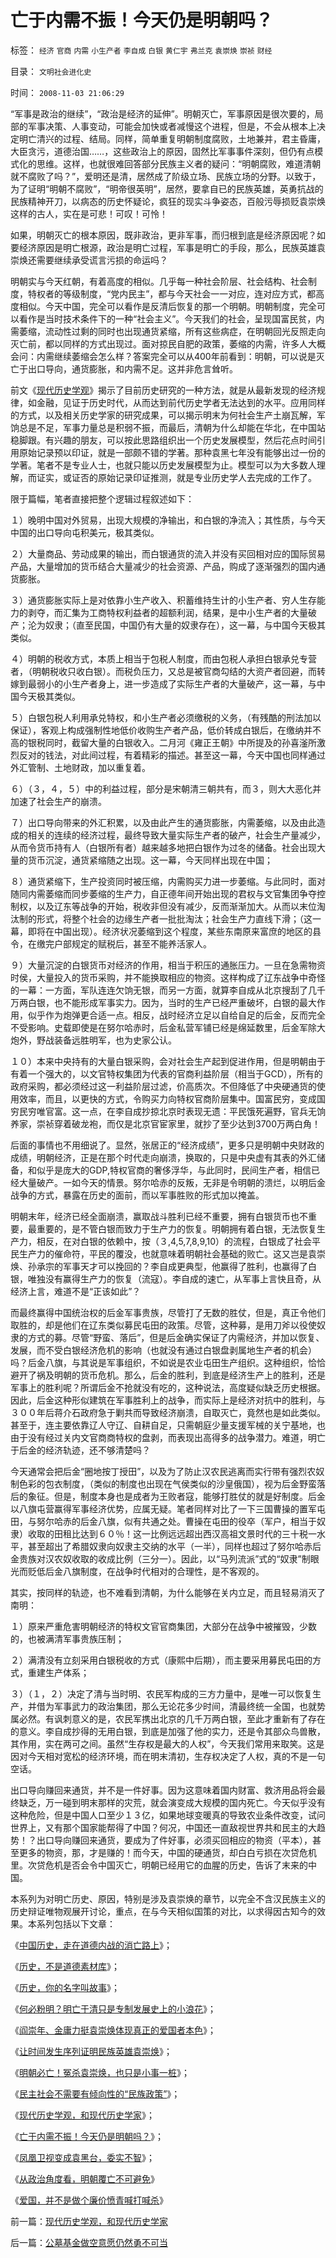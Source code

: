 # 亡于内需不振！今天仍是明朝吗？

标签： `经济` `官商` `内需` `小生产者` `李自成` `白银` `黄仁宇` `弗兰克` `袁崇焕` `崇祯` `财经` 

目录： `文明社会进化史`

时间： `2008-11-03 21:06:29`

“军事是政治的继续”，“政治是经济的延伸”。明朝灭亡，军事原因是很次要的，局部的军事决策、人事变动，可能会加快或者减慢这个进程，但是，不会从根本上决定明亡清兴的过程、结局。同样，简单重复明朝制度腐败，土地兼并，君主昏庸，大臣贪污，道德治国……，这些政治上的原因，固然比军事事件深刻，但仍有点模式化的思维。这样，也就很难回答部分民族主义者的疑问：“明朝腐败，难道清朝就不腐败了吗？”，爱明还是清，居然成了阶级立场、民族立场的分野。以致于，为了证明“明朝不腐败”，“明帝很英明”，居然，要拿自已的民族英雄，英勇抗战的民族精神开刀，以病态的历史怀疑论，疯狂的现实斗争姿态，百般污辱损贬袁崇焕这样的古人，实在是可悲！可叹！可怜！

如果，明朝灭亡的根本原因，既非政治，更非军事，而归根到底是经济原因呢？如要经济原因是明亡根源，政治是明亡过程，军事是明亡的手段，那么，民族英雄袁崇焕还需要继续承受谎言污损的命运吗？

明朝实与今天红朝，有着高度的相似。几乎每一种社会阶层、社会结构、社会制度，特权者的等级制度，“党内民主”，都与今天社会一一对应，连对应方式，都高度相似。今天中国，完全可以看作是反清后恢复的那一个明朝。明朝制度，完全可以看作是当时技术条件下的一种“社会主义”。今天我们的社会，呈现国富民贫，内需萎缩，流动性过剩的同时也出现通货紧缩，所有这些病症，在明朝回光反照走向灭亡前，都以同样的方式出现过。面对掠民自肥的政策，萎缩的内需，许多人大概会问：内需继续萎缩会怎么样？答案完全可以从400年前看到：明朝，可以说是灭亡于出口导向，通货膨胀，和内需不足。这并非危言耸听。

前文《[现代历史学观](../../../2008/11/2/现代历史学观，和现代历史学家.md)》揭示了目前历史研究的一种方法，就是从最新发现的经济规律，如金融，见证于历史时代，从而达到前代历史学者无法达到的水平。应用同样的方式，以及相关历史学家的研究成果，可以揭示明末为何社会生产土崩瓦解，军饷总是不足，军事力量总是积弱不振，而最后，清朝为什么却能在华北，在中国站稳脚跟。有兴趣的朋友，可以按此思路组织出一个历史发展模型，然后花点时间引用原始记录预以印证，就是一部颇不错的学著。那种袁黑七年没有能够出过一份的学著。笔者不是专业人士，也就只能以历史发展模型为止。模型可以为大多数人理解，而证实，或证否的原始记录印证推测，就是专业历史学人去完成的工作了。

限于篇幅，笔者直接把整个逻辑过程叙述如下：

１）晚明中国对外贸易，出现大规模的净输出，和白银的净流入；其性质，与今天中国的出口导向屯积美元，极其类似。

２）大量商品、劳动成果的输出，而白银通货的流入并没有买回相对应的国际贸易产品，大量增加的货币结合大量减少的社会资源、产品，购成了逐渐强烈的国内通货膨胀。

３）通货膨胀实际上是对依靠小生产收入、积蓄维持生计的小生产者、穷人生存能力的剥夺，而汇集为工商特权利益者的超额利润，结果，是中小生产者的大量破产；沦为奴隶；（直至民国，中国仍有大量的奴隶存在），这一幕，与中国今天极其类似。

４）明朝的税收方式，本质上相当于包税人制度，而由包税人承担白银承兑专营者，（明朝税收只收白银）。而税负压力，又总是被官商勾结的大资产者回避，而转嫁到最弱小的小生产者身上，进一步造成了实际生产者的大量破产，这一幕，与中国今天极其类似。

５）白银包税人利用承兑特权，和小生产者必须缴税的义务，（有残酷的刑法加以保证），客观上构成强制性地低价收购生产者产品，低价转成白银后，在缴纳并不高的银税同时，截留大量的白银收入。二月河《雍正王朝》中所提及的孙喜滏所激烈反对的钱法，对此间过程，有着精彩的描述。甚至这一幕，今天中国也同样通过外汇管制、土地财政，加以重复着。

６）（３，４，５）中的利益过程，部分是宋朝清三朝共有，而３，则大大恶化并加速了社会生产的崩溃。

７）出口导向带来的外汇积累，以及由此产生的通货膨胀，内需萎缩，以及由此造成的相关的连续的经济过程，最终导致大量实际生产者的破产，社会生产量减少，从而令货币持有人（白银所有者）越来越多地把白银作为过冬的储备。社会出现大量的货币沉淀，通货紧缩随之出现。这一幕，今天同样出现在中国；

８）通货紧缩下，生产投资同时被压缩，内需购买力进一步萎缩。与此同时，面对随同内需萎缩而同步萎缩的生产力，自正德年间开始出现的君权与文官集团争夺控制权，以及辽东等战争的开始，税收非但没有减少，反而渐渐加大。从而以末位淘汰制的形式，将整个社会的边缘生产者一批批淘汰；社会生产力直线下滑；（这一幕，即将在中国出现）。经济状况萎缩到这个程度，某些东南原来富庶的地区的县令，在缴完户部规定的赋税后，甚至不能养活家人。

９）大量沉淀的白银货币对经济的作用，相当于积压的通胀压力。一旦在急需物资时侯，大量投入的货币采购，并不能换取相应的物资。这样构成了辽东战争中奇怪的一幕：一方面，军队连连欠饷无银，而另一方面，就算李自成从北京搜刮了几千万两白银，也不能形成军事实力。因为，当时的生产已经严重破坏，白银的最大作用，似乎作为炮弹更合适一点。相反，战时经济立足以自给自足的后金，反而完全不受影响。史载即使是在努尔哈赤时，后金私营军铺已经是绵延数里，后金军除大炮外，野战装备远胜明军，也为史家公认。

１０）本来中央持有的大量白银采购，会对社会生产起到促进作用，但是明朝由于有着一个强大的，以文官特权集团为代表的官商利益阶层（相当于GCD），所有的政府采购，都必须经过这一利益阶层过滤，价高质次。不但降低了中央硬通货的使用效率，而且，以更快的方式，令购买力向特权官商阶层集中。国富民穷，变成国穷民穷唯官富。这一点，在李自成抄掠北京时表现无遗：平民饿死遍野，官兵无饷养家，崇祯穿着破龙袍，而仅是北京官宦家里，就抄了至少达到3700万两白角！

后面的事情也不用细说了。显然，张居正的“经济成绩”，更多只是明朝中央财政的成绩，明朝经济，正是在那个时代走向崩溃，换取的，只是中央虚有其表的外汇储备，和似乎是庞大的GDP,特权官商的奢侈浮华，与此同时，民间生产者，相信已经大量破产。一如今天的情景。努尔哈赤的反叛，无非是令明朝的溃烂，以明后金战争的方式，暴露在历史的面前，而以军事胜败的形式加以掩盖。

明朝末年，经济已经全面崩溃，赢取战斗胜利已经不重要，拥有白银货币也不重要，最重要的，是不管白银而致力于生产力的恢复。明朝拥有着白银，无法恢复生产力，相反，在对白银的依赖中，按（３,4,5,7,8,9,10）的流程，白银成了社会平民生产力的催命符，平民的覆没，也就意味着明朝社会基础的败亡。这又岂是袁崇焕、孙承宗的军事天才可以挽回的？李自成更典型，他赢得了胜利，也赢得了白银，唯独没有赢得生产力的恢复（流寇）。李自成的速亡，从军事上言快且奇，从经济上言，难道不是“正该如此”？

而最终赢得中国统治权的后金军事贵族，尽管打了无数的胜仗，但是，真正令他们取胜的，却是他们在辽东类似募民屯田的政策。尽管，这种募，是用刀斧以役使奴隶的方式的募。尽管“野蛮、落后”，但是后金确实保证了内需经济，并加以恢复、发展，而不受白银经济危机的影响（也就没有通过白银盘剥属地生产者的机会）吗？后金八旗，与其说是军事组织，不如说是农业屯田生产组织。这种组织，恰恰避开了祸及明朝的货币危机。那么，后金的胜利，到底是经济生产上的胜利，还是军事上的胜利呢？所谓后金不抢就没有吃的，这种说法，高度疑似缺乏历史根据。因此，后金这种形似建筑在军事胜利上的战争，而实际上是经济对抗中的胜利，与３００年后蒋介石政府急于剿共而导致经济崩溃，自取灭亡，竟然也是如此类似。甚至于，连主要依靠辽人守辽、自耕自足，只需朝庭少量支援军械的关宁基地，也由于没有经过关内文官商商特权的盘剥，而表现出高得多的战争潜力。难道，明亡于后金的经济轨迹，还不够清楚吗？

今天通常会把后金“圈地按丁授田”，以及为了防止汉农民逃离而实行带有强烈农奴制色彩的包衣制度，（类似的制度也出现在气侯类似的沙皇俄国），视为后金野蛮落后的象征。但是，制度本身也是成者为王败者寇，能够打胜仗的就是好制度。后金以八旗屯营赢得军事经济优势，应属无疑。笔者同样对比了一下三国曹操的置军屯田，与努尔哈赤的后金八旗，似有共通之处。曹操在屯田的役卒（军户，相当于奴隶）收取的田租比达到６０％！这一比例远远超出西汉高祖文景时代的三十税一水平，甚至超出了希腊奴隶向奴隶主交纳的水平（一半），同样也超过了努尔哈赤后金贵族对汉农奴收取的收成比例（三分一）。因此，以“马列流派”式的“奴隶”制眼光而贬低后金八旗制度，在战争时代相对的合理性，是不客观的。

其实，按同样的轨迹，也不难看到清朝，为什么能够在关内立足，而且轻易消灭了南明：

１）原来严重危害明朝经济的特权文官官商集团，大部分在战争中被摧毁，少数的，也被满清军事贵族压制；

２）满清没有立刻采用白银税收的方式（康熙中后期），而主要采用募民屯田的方式，重建生产体系；

３）（１，２）决定了清与当时明、农民军构成的三方力量中，是唯一可以恢复生产，并借为军事武力的政治集团，那么无论花多少时间，清最终统一全国，也就势属必然。有讽刺意义的是，农民军携出北京的几千万两白银，至此才重新有了存在的意义。李自成抄得的无用白银，到底是加强了他的实力，还是令其部众鸟兽散，其作用，实在两可之间。虽然“生存权是最大的人权”，今天我们常用来取笑。这是因对今天相对宽松的经济环境，而在明末清初，生存权决定了人权，真的不是一句空话。

出口导向赚回来通货，并不是一件好事。因为这意味着国内财富、救济用品将会最终缺乏，万一碰到明末那样的灾荒，就会演变成大规模的国内死亡。今天似乎没有这种危险，但是中国人口至少１３亿，如果地球变暖真的导致农业条件改变，试问世界上，又有那个国家能帮得了中国？何况，中国还一直敌视世界共和民主的大趋势！？出口导向赚回来通货，要成为了件好事，必须买回相应的物资（平本），甚至更多的物资，那，才是赚的！而今天，中国的硬通货，却白白亏损在次贷危机里。次贷危机是否会令中国灭亡，明朝已经用它的血腥的历史，告诉了末来的中国。

本系列为对明亡历史、原因，特别是涉及袁崇焕的章节，以完全不含汉民族主义的历史辩证唯物观展开讨论，重点，在与今天相似国策的对比，以求得因古知今的效果。本系列包括以下文章：

《[中国历史，走在道德内战的消亡路上](../../../2008/10/25/明末历史在儒教道德口水仗中模糊.md)》；

《[历史，不是道德素材库](../../../2008/10/25/袁崇焕的是是非非：历史，不是道德素材库.md)》；

《[历史，你的名字叫故事](../../../2008/10/25/历史，你的名字叫故事.md)》；

《[何必粉明？明亡于清只是专制发展史上的小浪花](http://blog.sina.com.cn/s/blog_5563a64d0100axbn.html)》；

《[阎崇年、金庸力挺袁崇焕体现真正的爱国者本色](../../../2008/10/26/阎崇年、金庸力挺袁崇焕体现真正的爱国者本色.md)》；

《[让时间发生序列证明民族英雄袁崇焕](http://xn--1brw5bf0q0qbg1rug5fm60ci4ki8jdk2bi7n3uj0jak46kmzc/)》；

《[明朝必亡！冤杀袁崇焕，也只是小事一桩](http://xn--%21,-wu2cpo8gueq8ud7ef4w0icswlwlurmax4iepr7mcu0cvd2g/)》；

《[民主社会不需要有倾向性的“民族政策”](../../../2008/10/29/民主社会不需要有倾向性的“民族政策”.md)》；

《[现代历史学观，和现代历史学家](../../../2008/11/2/现代历史学观，和现代历史学家.md)》；

《[亡于内需不振！今天仍是明朝吗？](../../../2008/11/3/亡于内需不振！今天仍是明朝吗？.md)》；

《[凤凰卫视变成袁黑台，委实不智](../../../2008/11/8/凤凰卫视变成袁黑台，委实不智.md)》；

《[从政治角度看，明朝覆亡不可避免](http://blog.sina.com.cn/s/blog_5563a64d0100b1w8.html)》

《[爱国，并不是做个廉价愤青喊打喊杀](../../../2008/11/10/爱国，并不是做个廉价愤青喊打喊杀.md)》



前一篇：[现代历史学观，和现代历史学家](../../../2008/11/2/现代历史学观，和现代历史学家.md)

后一篇：[公墓基金做空意愿仍然勇不可当](../../../2008/11/4/公墓基金做空意愿仍然勇不可当.md)